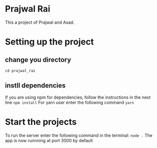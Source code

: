 # Prajwal Rai
This a project of Prajwal and Asad.
# Setting up the project
## change you directory
`cd prajwal_rai`
## instll dependencies
If you are using npm for dependencies, follow the instructions in the next line
`npm install`
For yarn user enter the following command
`yarn`
# Start the projects
To run the server enter the following command in the terminal:
`node .`
The app is now runnning at port 3000 by default
